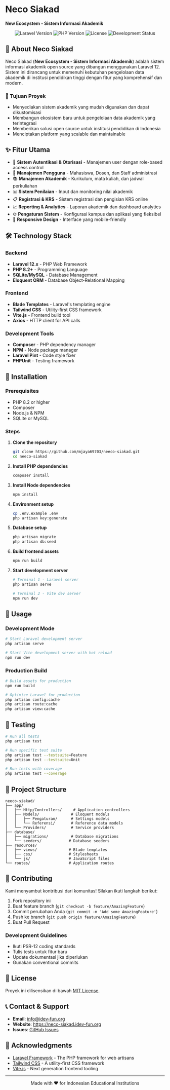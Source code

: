 # Neco Siakad
**New Ecosystem - Sistem Informasi Akademik**

<p align="center">
  <img src="https://img.shields.io/badge/Laravel-12.x-red.svg" alt="Laravel Version">
  <img src="https://img.shields.io/badge/PHP-8.2+-blue.svg" alt="PHP Version">
  <img src="https://img.shields.io/badge/License-MIT-green.svg" alt="License">
  <img src="https://img.shields.io/badge/Status-Under%20Development-orange.svg" alt="Development Status">
</p>

## 📖 About Neco Siakad

Neco Siakad (**New Ecosystem - Sistem Informasi Akademik**) adalah sistem informasi akademik open source yang dibangun menggunakan Laravel 12. Sistem ini dirancang untuk memenuhi kebutuhan pengelolaan data akademik di institusi pendidikan tinggi dengan fitur yang komprehensif dan modern.

### 🎯 Tujuan Proyek
- Menyediakan sistem akademik yang mudah digunakan dan dapat dikustomisasi
- Membangun ekosistem baru untuk pengelolaan data akademik yang terintegrasi
- Memberikan solusi open source untuk institusi pendidikan di Indonesia
- Menciptakan platform yang scalable dan maintainable

## ✨ Fitur Utama

- 🔐 **Sistem Autentikasi & Otorisasi** - Manajemen user dengan role-based access control
- 👥 **Manajemen Pengguna** - Mahasiswa, Dosen, dan Staff administrasi
- 📚 **Manajemen Akademik** - Kurikulum, mata kuliah, dan jadwal perkuliahan
- 📊 **Sistem Penilaian** - Input dan monitoring nilai akademik
- 📋 **Registrasi & KRS** - Sistem registrasi dan pengisian KRS online
- 📈 **Reporting & Analytics** - Laporan akademik dan dashboard analytics
- ⚙️ **Pengaturan Sistem** - Konfigurasi kampus dan aplikasi yang fleksibel
- 📱 **Responsive Design** - Interface yang mobile-friendly

## 🛠️ Technology Stack

### Backend
- **Laravel 12.x** - PHP Web Framework
- **PHP 8.2+** - Programming Language
- **SQLite/MySQL** - Database Management
- **Eloquent ORM** - Database Object-Relational Mapping

### Frontend
- **Blade Templates** - Laravel's templating engine
- **Tailwind CSS** - Utility-first CSS framework
- **Vite.js** - Frontend build tool
- **Axios** - HTTP client for API calls

### Development Tools
- **Composer** - PHP dependency manager
- **NPM** - Node package manager
- **Laravel Pint** - Code style fixer
- **PHPUnit** - Testing framework

## 🚀 Installation

### Prerequisites
- PHP 8.2 or higher
- Composer
- Node.js & NPM
- SQLite or MySQL

### Steps

1. **Clone the repository**
   ```bash
   git clone https://github.com/mjaya69703/neeco-siakad.git
   cd neeco-siakad
   ```

2. **Install PHP dependencies**
   ```bash
   composer install
   ```

3. **Install Node dependencies**
   ```bash
   npm install
   ```

4. **Environment setup**
   ```bash
   cp .env.example .env
   php artisan key:generate
   ```

5. **Database setup**
   ```bash
   php artisan migrate
   php artisan db:seed
   ```

6. **Build frontend assets**
   ```bash
   npm run build
   ```

7. **Start development server**
   ```bash
   # Terminal 1 - Laravel server
   php artisan serve
   
   # Terminal 2 - Vite dev server
   npm run dev
   ```

## 📝 Usage

### Development Mode
```bash
# Start Laravel development server
php artisan serve

# Start Vite development server with hot reload
npm run dev
```

### Production Build
```bash
# Build assets for production
npm run build

# Optimize Laravel for production
php artisan config:cache
php artisan route:cache
php artisan view:cache
```

## 🧪 Testing

```bash
# Run all tests
php artisan test

# Run specific test suite
php artisan test --testsuite=Feature
php artisan test --testsuite=Unit

# Run tests with coverage
php artisan test --coverage
```

## 📁 Project Structure

```
neeco-siakad/
├── app/
│   ├── Http/Controllers/     # Application controllers
│   ├── Models/              # Eloquent models
│   │   ├── Pengaturan/      # Settings models
│   │   └── Referensi/       # Reference data models
│   └── Providers/           # Service providers
├── database/
│   ├── migrations/          # Database migrations
│   └── seeders/            # Database seeders
├── resources/
│   ├── views/              # Blade templates
│   ├── css/                # Stylesheets
│   └── js/                 # JavaScript files
└── routes/                 # Application routes
```

## 🤝 Contributing

Kami menyambut kontribusi dari komunitas! Silakan ikuti langkah berikut:

1. Fork repository ini
2. Buat feature branch (`git checkout -b feature/AmazingFeature`)
3. Commit perubahan Anda (`git commit -m 'Add some AmazingFeature'`)
4. Push ke branch (`git push origin feature/AmazingFeature`)
5. Buat Pull Request

### Development Guidelines
- Ikuti PSR-12 coding standards
- Tulis tests untuk fitur baru
- Update dokumentasi jika diperlukan
- Gunakan conventional commits

## 📄 License

Proyek ini dilisensikan di bawah [MIT License](LICENSE).

## 📞 Contact & Support

- **Email**: info@idev-fun.org
- **Website**: https://neco-siakad.idev-fun.org
- **Issues**: [GitHub Issues](https://github.com/mjaya69703/neeco-siakad/issues)

## 🙏 Acknowledgments

- [Laravel Framework](https://laravel.com) - The PHP framework for web artisans
- [Tailwind CSS](https://tailwindcss.com) - A utility-first CSS framework
- [Vite.js](https://vitejs.dev) - Next generation frontend tooling

---

<p align="center">
  Made with ❤️ for Indonesian Educational Institutions
</p>
